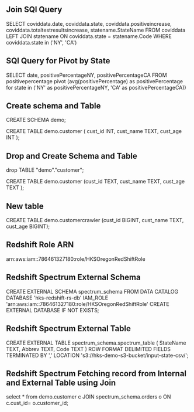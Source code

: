 ## Join SQl Query
SELECT  coviddata.date,
        coviddata.state,
        coviddata.positiveincrease,
        coviddata.totaltestresultsincrease,
        statename.StateName
FROM    coviddata LEFT JOIN statename
        ON  coviddata.state = statename.Code
WHERE   coviddata.state in ('NY', 'CA')



## SQl Query for Pivot by State

SELECT  date, positivePercentageNY, positivePercentageCA
FROM    positivepercentage 
        pivot (avg(positivePercentage) as positivePercentage 
        for state in ('NY' as positivePercentageNY, 'CA' as positivePercentageCA))



## Create schema and Table

CREATE SCHEMA demo;

CREATE TABLE demo.customer
(
    cust_id INT,
    cust_name TEXT,
    cust_age INT
);

## Drop and Create Schema and Table

drop TABLE "demo"."customer";

CREATE TABLE demo.customer (cust_id TEXT, cust_name TEXT, cust_age TEXT );

## New table
CREATE TABLE demo.customercrawler (cust_id BIGINT, cust_name TEXT, cust_age BIGINT);

## Redshift Role ARN

arn:aws:iam::786461327180:role/HKSOregonRedShiftRole

## Redshift Spectrum External Schema

CREATE EXTERNAL SCHEMA spectrum_schema
FROM DATA CATALOG
DATABASE 'hks-redshift-rs-db'
IAM_ROLE 'arn:aws:iam::786461327180:role/HKSOregonRedShiftRole'
CREATE EXTERNAL DATABASE IF NOT EXISTS;

## Redshift Spectrum External Table
CREATE EXTERNAL TABLE spectrum_schema.spectrum_table (
    StateName TEXT,
    Abbrev TEXT,
    Code TEXT
)
ROW FORMAT DELIMITED
FIELDS TERMINATED BY ','
LOCATION 's3://hks-demo-s3-bucket/input-state-csv/';


## Redshift Spectrum Fetching record from Internal and External Table using Join

select * from demo.customer c
JOIN spectrum_schema.orders o 
ON c.cust_id= o.customer_id;

